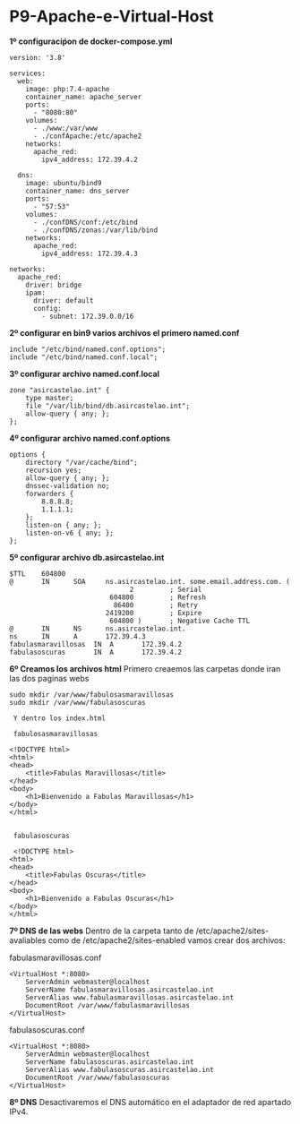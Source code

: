 # P9-Apache-e-Virtual-Host

**1º configuraciṕon de docker-compose.yml**
```
version: '3.8'

services:
  web:
    image: php:7.4-apache
    container_name: apache_server
    ports:
      - "8080:80"
    volumes:
      - ./www:/var/www
      - ./confApache:/etc/apache2
    networks:
      apache_red:
        ipv4_address: 172.39.4.2

  dns:
    image: ubuntu/bind9
    container_name: dns_server
    ports:
      - "57:53"
    volumes:
      - ./confDNS/conf:/etc/bind
      - ./confDNS/zonas:/var/lib/bind
    networks:
      apache_red:
        ipv4_address: 172.39.4.3

networks:
  apache_red:
    driver: bridge
    ipam:
      driver: default
      config:
        - subnet: 172.39.0.0/16
```

**2º configurar en bin9 varios archivos el primero named.conf**
```
include "/etc/bind/named.conf.options";
include "/etc/bind/named.conf.local";
```

**3º configurar archivo named.conf.local**
```
zone "asircastelao.int" {
    type master;
    file "/var/lib/bind/db.asircastelao.int";
    allow-query { any; };
};
```

**4º configurar archivo named.conf.options**
```
options {
    directory "/var/cache/bind";
    recursion yes;
    allow-query { any; };
    dnssec-validation no;
    forwarders {
        8.8.8.8;
        1.1.1.1;
    };
    listen-on { any; };
    listen-on-v6 { any; };
};
```


**5º configurar archivo db.asircastelao.int**
```
$TTL    604800
@       IN      SOA     ns.asircastelao.int. some.email.address.com. (
                              2         ; Serial
                         604800         ; Refresh
                          86400         ; Retry
                        2419200         ; Expire
                         604800 )       ; Negative Cache TTL
@       IN      NS      ns.asircastelao.int.
ns      IN      A       172.39.4.3
fabulasmaravillosas  IN  A       172.39.4.2
fabulasoscuras       IN  A       172.39.4.2
```

**6º Creamos los archivos html**
Primero creaemos las carpetas donde iran las dos paginas webs

```
sudo mkdir /var/www/fabulosasmaravillosas
sudo mkdir /var/www/fabulasoscuras
```
```
 Y dentro los index.html

 fabulosasmaravillosas

<!DOCTYPE html>
<html>
<head>
    <title>Fabulas Maravillosas</title>
</head>
<body>
    <h1>Bienvenido a Fabulas Maravillosas</h1>
</body>
</html>


 fabulasoscuras

 <!DOCTYPE html>
<html>
<head>
    <title>Fabulas Oscuras</title>
</head>
<body>
    <h1>Bienvenido a Fabulas Oscuras</h1>
</body>
</html>

```
**7º DNS de las webs**
Dentro de la carpeta tanto de /etc/apache2/sites-avaliables como de /etc/apache2/sites-enabled vamos crear dos archivos:

fabulasmaravillosas.conf
```
<VirtualHost *:8080>
    ServerAdmin webmaster@localhost
    ServerName fabulasmaravillosas.asircastelao.int 
    ServerAlias www.fabulasmaravillosas.asircastelao.int 
    DocumentRoot /var/www/fabulasmaravillosas
</VirtualHost>
```

fabulasoscuras.conf
```
<VirtualHost *:8080>
    ServerAdmin webmaster@localhost
    ServerName fabulasoscuras.asircastelao.int
    ServerAlias www.fabulasoscuras.asircastelao.int
    DocumentRoot /var/www/fabulasoscuras
</VirtualHost>
```

**8º DNS**
Desactivaremos el DNS automático en el adaptador de red apartado IPv4.